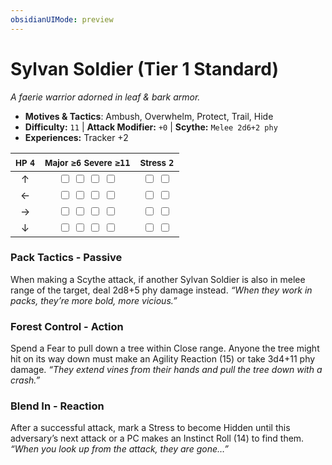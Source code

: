 ```yaml
---
obsidianUIMode: preview
---
```

# Sylvan Soldier (Tier 1 Standard)

*A faerie warrior adorned in leaf & bark armor.*

- **Motives & Tactics**: Ambush, Overwhelm, Protect, Trail, Hide
- **Difficulty:** `11` | **Attack Modifier:** `+0` | **Scythe:** `Melee 2d6+2 phy`
- **Experiences:** Tracker +2

| <small>HP</small> `4` | <small>Major</small> `≥6` <small>Severe</small> `≥11` | <small>Stress</small> `2` |
|:-:|:-:|:-:|
| ↑ |  <input type="checkbox" unchecked id="edc6ef17"> <input type="checkbox" unchecked id="b9cdfc3a"> <input type="checkbox" unchecked id="c9b6beea"> <input type="checkbox" unchecked id="223e0ee7"> |  <input type="checkbox" unchecked id="867ba51a"> <input type="checkbox" unchecked id="3c1bbf51"> |
| ← |  <input type="checkbox" unchecked id="5f47a34d"> <input type="checkbox" unchecked id="b20cf065"> <input type="checkbox" unchecked id="31460350"> <input type="checkbox" unchecked id="a91c1974"> |  <input type="checkbox" unchecked id="dd1c3a0c"> <input type="checkbox" unchecked id="21da9931"> |
| → |  <input type="checkbox" unchecked id="374d76b9"> <input type="checkbox" unchecked id="0e468e0f"> <input type="checkbox" unchecked id="27cd83a4"> <input type="checkbox" unchecked id="96e76eff"> |  <input type="checkbox" unchecked id="34322ea1"> <input type="checkbox" unchecked id="92437085"> |
| ↓ |  <input type="checkbox" unchecked id="cb99fe86"> <input type="checkbox" unchecked id="01f0e002"> <input type="checkbox" unchecked id="c399637d"> <input type="checkbox" unchecked id="99918f29"> |  <input type="checkbox" unchecked id="22e25518"> <input type="checkbox" unchecked id="fc593f66"> |

### Pack Tactics - Passive

When making a Scythe attack, if another Sylvan Soldier is also in melee range of the target, deal 2d8+5 phy damage instead. *“When they work in packs, they’re more bold, more vicious.”*

### Forest Control - Action

Spend a Fear to pull down a tree within Close range. Anyone the tree might hit on its way down must make an Agility Reaction (15) or take 3d4+11 phy damage. *“They extend vines from their hands and pull the tree down with a crash.”*

### Blend In - Reaction

After a successful attack, mark a Stress to become Hidden until this adversary’s next attack or a PC makes an Instinct Roll (14) to find them. *“When you look up from the attack, they are gone…”*